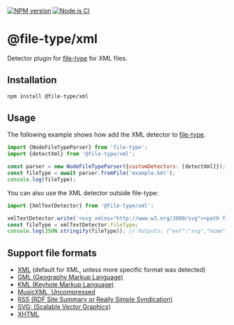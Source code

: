 [![NPM version](https://img.shields.io/npm/v/@file-type/xml.svg)](https://npmjs.org/package/@file-type/xml)
[![Node.js CI](https://github.com/Borewit/file-type-xml/actions/workflows/nodejs-ci.yml/badge.svg)](https://github.com/Borewit/file-type-xml/actions/workflows/nodejs-ci.yml)
# @file-type/xml

Detector plugin for [file-type](https://github.com/sindresorhus/file-type) for XML files.

## Installation

```bash
npm install @file-type/xml
```

## Usage

The following example shows how add the XML detector to [file-type](https://github.com/sindresorhus/file-type).
```js
import {NodeFileTypeParser} from 'file-type';
import {detectXml} from '@file-type/xml';

const parser = new NodeFileTypeParser({customDetectors: [detectXml]});
const fileType = await parser.fromFile('example.kml');
console.log(fileType);
```

You can also use the XML detector outside file-type:
```js
import {XmlTextDetector} from '@file-type/xml';

xmlTextDetector.write('<svg xmlns="http://www.w3.org/2000/svg"><path fill="#00CD9F"/></svg>');
const fileType = xmlTextDetector.fileType;
console.log(JSON.stringify(fileType)); // Outputs: {"ext":"svg","mime":"image/svg+xml"}
```

## Support file formats

- [XML](https://en.wikipedia.org/wiki/XML) (default for XML, unless more specific format was detected)
- [GML (Geography Markup Language)](https://en.wikipedia.org/wiki/Geography_Markup_Language)
- [KML (Keyhole Markup Language)](https://en.wikipedia.org/wiki/XHTML)
- [MusicXML, Uncompressed](https://en.wikipedia.org/wiki/MusicXML)
- [RSS (RDF Site Summary or Really Simple Syndication)](https://en.wikipedia.org/wiki/RSS)
- [SVG: (Scalable Vector Graphics)](https://en.wikipedia.org/wiki/SVG)
- [XHTML](https://en.wikipedia.org/wiki/XHTML)
